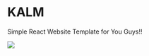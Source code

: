 # KALM
Simple React Website Template for You Guys!!

![](https://res.cloudinary.com/codelifings/image/upload/v1598762191/oka_uj10ob.png)
